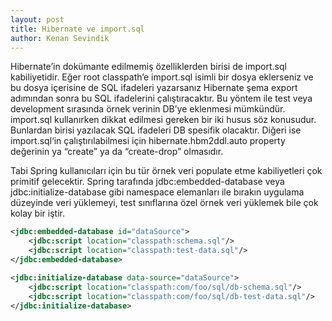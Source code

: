 ```yaml
---
layout: post
title: Hibernate ve import.sql
author: Kenan Sevindik
---
```


Hibernate’in dokümante edilmemiş özelliklerden birisi de import.sql kabiliyetidir. Eğer root classpath’e import.sql 
isimli bir dosya eklerseniz ve bu dosya içerisine de SQL ifadeleri yazarsanız Hibernate şema export adımından sonra bu 
SQL ifadelerini çalıştıracaktır. Bu yöntem ile test veya development sırasında örnek verinin DB’ye eklenmesi mümkündür. 
import.sql kullanırken dikkat edilmesi gereken bir iki husus söz konusudur. Bunlardan birisi yazılacak SQL ifadeleri DB 
spesifik olacaktır. Diğeri ise import.sql‘in çalıştırılabilmesi için hibernate.hbm2ddl.auto property değerinin ya “create” 
ya da “create-drop” olmasıdır.

Tabi Spring kullanıcıları için bu tür örnek veri populate etme kabiliyetleri çok primitif gelecektir. Spring tarafında 
jdbc:embedded-database veya jdbc:initialize-database gibi namespace elemanları ile bırakın uygulama düzeyinde veri 
yüklemeyi, test sınıflarına özel örnek veri yüklemek bile çok kolay bir iştir.

```xml
<jdbc:embedded-database id="dataSource">
    <jdbc:script location="classpath:schema.sql"/>
    <jdbc:script location="classpath:test-data.sql"/>
</jdbc:embedded-database>

<jdbc:initialize-database data-source="dataSource">
    <jdbc:script location="classpath:com/foo/sql/db-schema.sql"/>
    <jdbc:script location="classpath:com/foo/sql/db-test-data.sql"/>
</jdbc:initialize-database>
```
